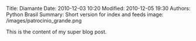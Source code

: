 Title: Diamante
Date: 2010-12-03 10:20
Modified: 2010-12-05 19:30
Authors: Python Brasil
Summary: Short version for index and feeds
image: /images/patrocinio_grande.png
<!-- image: /images/patrocinio_medio.png
image: /images/patrocinio_pqno.png -->

This is the content of my super blog post.
